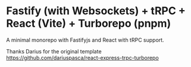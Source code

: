 # Fastify (with Websockets) + tRPC + React (Vite) + Turborepo (pnpm)

A minimal monorepo with Fastifyjs and React with tRPC support.

Thanks Darius for the original template
https://github.com/dariuspasca/react-express-trpc-turborepo
